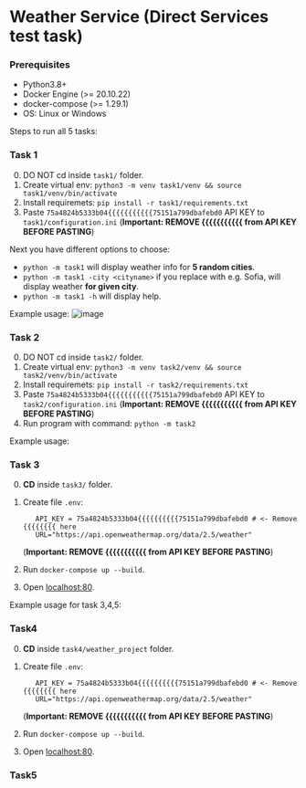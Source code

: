 # Weather Service (Direct Services test task)

### Prerequisites
- Python3.8+
- Docker Engine (>= 20.10.22)
- docker-compose (>= 1.29.1)
- OS: Linux or Windows

Steps to run all 5 tasks:

### Task 1

0. DO NOT cd inside `task1/` folder.
1. Create virtual env: `python3 -m venv task1/venv && source task1/venv/bin/activate`
2. Install requiremets: `pip install -r task1/requirements.txt`
3. Paste `75a4824b5333b04{{{{{{{{{{{75151a799dbafebd0` API KEY to `task1/configuration.ini` (**Important: REMOVE {{{{{{{{{{{ from API KEY BEFORE PASTING**)  

Next you have different options to choose:
- `python -m task1` will display weather info for **5 random cities**.
- `python -m task1 -city <cityname>` if you replace **<cityname>** with e.g. Sofia, will display weather **for given city**.
- `python -m task1 -h` will display help.

Example usage:
![image](https://github.com/2upo/DIRECT_SERVICES_test/assets/66561266/fd03b95f-c434-4937-8435-f4d597f47f77)

### Task 2

0. DO NOT cd inside `task2/` folder.
1. Create virtual env: `python3 -m venv task2/venv && source task2/venv/bin/activate`
2. Install requiremets: `pip install -r task2/requirements.txt`
3. Paste `75a4824b5333b04{{{{{{{{{{{75151a799dbafebd0` API KEY to `task2/configuration.ini` (**Important: REMOVE {{{{{{{{{{{ from API KEY BEFORE PASTING**)  
4. Run program with command: `python -m task2`

Example usage:


### Task 3
0. **CD** inside `task3/` folder.

1. Create file `.env`: 
    ```
       API_KEY = 75a4824b5333b04{{{{{{{{{{75151a799dbafebd0 # <- Remove {{{{{{{{ here
       URL="https://api.openweathermap.org/data/2.5/weather"
    ```
    (**Important: REMOVE {{{{{{{{{{{ from API KEY BEFORE PASTING**)
2. Run `docker-compose up --build`.
3. Open [localhost:80](http://localhost:80).

Example usage for task 3,4,5:

### Task4
0. **CD** inside `task4/weather_project` folder.

1. Create file `.env`: 
    ```
       API_KEY = 75a4824b5333b04{{{{{{{{{{75151a799dbafebd0 # <- Remove {{{{{{{{ here
       URL="https://api.openweathermap.org/data/2.5/weather"
    ```
    (**Important: REMOVE {{{{{{{{{{{ from API KEY BEFORE PASTING**)
2. Run `docker-compose up --build`.
3. Open [localhost:80](http://localhost:80).

### Task5


